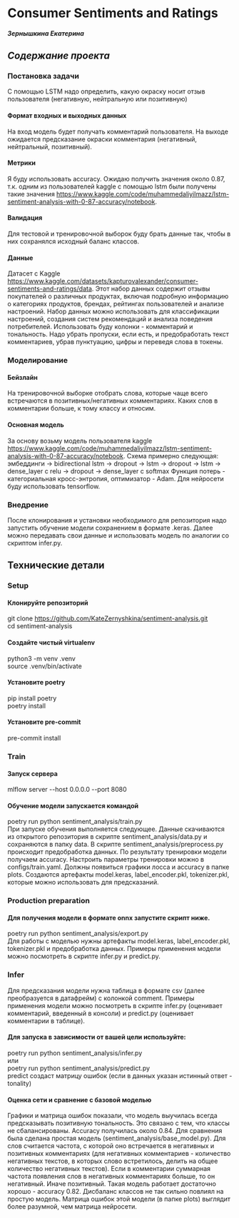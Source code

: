 # Consumer Sentiments and Ratings
#### _Зернышкина Екатерина_
## ***Cодержание проекта***
### Постановка задачи
С помощью LSTM надо определить, какую окраску носит отзыв пользователя (негативную, нейтральную или позитивную)
#### Формат входных и выходных данных
На вход модель будет получать комментарий пользователя. На выходе ожидается предсказание окраски комментария (негативный, нейтральный, позитивный).
#### Метрики
Я буду использовать accuracy. Ожидаю получить значения около 0.87, т.к. одним из пользователей kaggle с помощью lstm были получены такие значения https://www.kaggle.com/code/muhammedaliyilmazz/lstm-sentiment-analysis-with-0-87-accuracy/notebook.
#### Валидация
Для тестовой и тренировочной выборок буду брать данные так, чтобы в них сохранялся исходный баланс классов.
#### Данные
Датасет с Kaggle https://www.kaggle.com/datasets/kapturovalexander/consumer-sentiments-and-ratings/data.
Этот набор данных содержит отзывы покупателей о различных продуктах, включая подробную информацию о категориях продуктов, брендах, рейтингах пользователей и анализе настроений. Набор данных можно использовать для классификации настроений, создания систем рекомендаций и анализа поведения потребителей.
Использовать буду колонки - комментарий и тональность. Надо убрать пропуски, если есть, и предобработать текст комментариев, убрав пунктуацию, цифры и переведя слова в токены.
### Моделирование
#### Бейзлайн
На тренировочной выборке отобрать слова, которые чаще всего встречаются в позитивных/негативных комментариях. Каких слов в комментарии больше, к тому классу и относим. 
#### Основная модель
За основу возьму модель пользователя kaggle https://www.kaggle.com/code/muhammedaliyilmazz/lstm-sentiment-analysis-with-0-87-accuracy/notebook. Схема примерно следующая: эмбеддинги -> bidirectional lstm -> dropout -> lstm -> dropout -> lstm -> dense_layer с relu -> dropout -> dense_layer с softmax
Функция потерь - категориальная кросс-энтропия, оптимизатор - Adam. Для нейросети буду использовать tensorflow.
### Внедрение
После клонирования и установки необходимого для репозитория надо запустить обучение модели сохранением в формате .keras. Далее можно передавать свои данные и использовать модель по аналогии со скриптом infer.py.
## Технические детали
### Setup
#### Клонируйте репозиторий 
git clone https://github.com/KateZernyshkina/sentiment-analysis.git  
cd sentiment-analysis
#### Создайте чистый virtualenv
python3 -m venv .venv  
source .venv/bin/activate
#### Установите poetry
pip install poetry  
poetry install
#### Установите pre-commit
pre-commit install
### Train
#### Запуск сервера 
mlflow server --host 0.0.0.0 --port 8080  
#### Обучение модели запускается командой
poetry run python sentiment_analysis/train.py  
При запуске обучения выполняется следующее. Данные скачиваются из открытого репозитория в скрипте sentiment_analysis/data.py и сохраняются в папку data. В скрипте sentiment_analysis/preprocess.py происходит предобработка данных. По результату тренировки модели получаем accuracy. Настроить параметры тренировки можно в configs/train.yaml. Должны появиться графики лосса и accuracy в папке plots. Создаются артефакты model.keras, label_encoder.pkl, tokenizer.pkl, которые можно использовать для предсказаний.
### Production preparation
#### Для получения модели в формате onnx запустите скрипт ниже.
poetry run python sentiment_analysis/export.py  
Для работы с моделью нужны артефакты model.keras, label_encoder.pkl, tokenizer.pkl и предобработка данных. Примеры применения модели можно посмотреть в скрипте infer.py и predict.py.
### Infer
Для предсказания модели нужна таблица в формате csv (далее преобразуется в датафрейм) с колонкой comment. Примеры применения модели можно посмотреть в скрипте infer.py (оценивает комментарий, введенный в консоли) и predict.py (оценивает комментарии в таблице).
#### Для запуска в зависимости от вашей цели используйте:
poetry run python sentiment_analysis/infer.py  
или  
poetry run python sentiment_analysis/predict.py  
predict создаст матрицу ошибок (если в данных указан истинный ответ - tonality)
#### Оценка сети и сравнение с базовой моделью
Графики и матрица ошибок показали, что модель выучилась всегда предсказывать позитивную тональность. Это связано с тем, что классы не сбалансированы. Accuracy получилась около 0.84. Для сравнения была сделана простая модель (sentiment_analysis/base_model.py). Для слов считается частота, с которой оно встречается в негативных и позитивных комментариях (для негативных комментариев - количество негативных текстов, в которых слово встретилось, делить на общее количество негативных текстов). Если в комментарии суммарная частота появления слов в негативных комментариях больше, то он негативный. Иначе позитивный. Такая модель работает достаточно хорошо - accuracy 0.82. Дисбаланс классов не так сильно повлиял на простую модель. Матрица ошибок этой модели (в папке plots) выглядит более разумной, чем матрица нейросети.

